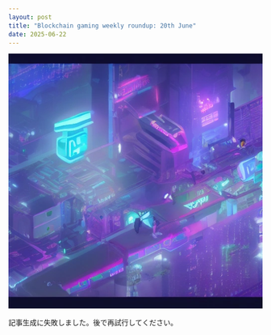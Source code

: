 ```yaml
---
layout: post
title: "Blockchain gaming weekly roundup: 20th June"
date: 2025-06-22
---
```


![記事画像](assets/images/20250622_web3.png)

記事生成に失敗しました。後で再試行してください。
